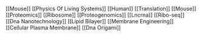 [[Mouse]]
[[Physics Of Living Systems]]
[[Human]]
[[Translation]]
[[Mouse]]
[[Proteomics]]
[[Ribosome]]
[[Proteogenomics]]
[[Lncrna]]
[[Ribo-seq]]
[[Dna Nanotechnology]]
[[Lipid Bilayer]]
[[Membrane Engineering]]
[[Cellular Plasma Membrane]]
[[Dna Origami]]
